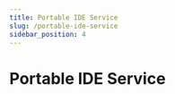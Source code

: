 ```yaml
---
title: Portable IDE Service
slug: /portable-ide-service
sidebar_position: 4
---
```


# Portable IDE Service